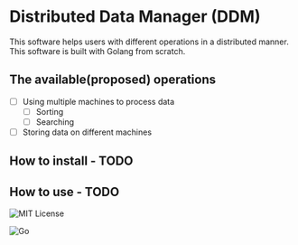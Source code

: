 # Distributed Data Manager (DDM)

This software helps users with different operations in a distributed manner. This software is built with Golang from scratch.

## The available(proposed) operations
   - [ ]  Using multiple machines to process data
      - [ ]  Sorting
      - [ ]  Searching
   - [ ]  Storing data on different machines

## How to install - TODO

## How to use - TODO


![MIT License](https://img.shields.io/badge/License-MIT-green.svg)

![Go](https://img.shields.io/github/go-mod/go-version/TheJ0lly/DDM)

